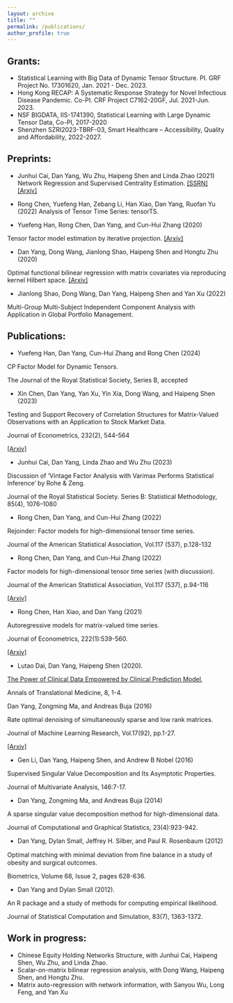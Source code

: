 ```yaml
---
layout: archive
title: ""
permalink: /publications/
author_profile: true
---
```


## Grants:

- Statistical Learning with Big Data of Dynamic Tensor Structure. PI. GRF Project No. 17301620, Jan. 2021 - Dec. 2023.
- Hong Kong RECAP: A Systematic Response Strategy for Novel Infectious Disease Pandemic. Co-PI. CRF Project C7162-20GF, Jul. 2021-Jun. 2023.
- NSF BIGDATA, IIS-1741390, Statistical Learning with Large Dynamic Tensor Data, Co-PI, 2017-2020
- Shenzhen SZRI2023-TBRF-03, Smart Healthcare – Accessibility, Quality and Affordability, 2022-2027.

## Preprints:

- Junhui Cai, Dan Yang, Wu Zhu, Haipeng Shen and Linda Zhao (2021)  Network Regression and Supervised Centrality Estimation. [[SSRN]](https://papers.ssrn.com/sol3/papers.cfm?abstract_id=3963523) [[Arxiv]](https://arxiv.org/abs/2111.12921)

- Rong Chen, Yuefeng Han, Zebang Li, Han Xiao, Dan Yang, Ruofan Yu (2022)    Analysis of Tensor Time Series: tensorTS.

- Yuefeng Han, Rong Chen, Dan Yang, and Cun-Hui Zhang (2020)

Tensor factor model estimation by iterative projection. [[Arxiv]](https://arxiv.org/abs/2006.02611)

- Dan Yang, Dong Wang, Jianlong Shao, Haipeng Shen and Hongtu Zhu (2020)

Optimal functional bilinear regression with matrix covariates via reproducing kernel Hilbert space.
[[Arxiv]](http://arxiv.org/abs/2311.12597)


- Jianlong Shao, Dong Wang, Dan Yang, Haipeng Shen and Yan Xu (2022)

Multi-Group Multi-Subject Independent Component Analysis with Application in Global Portfolio Management.

## Publications:

- Yuefeng Han, Dan Yang, Cun-Hui Zhang and Rong Chen (2024)

CP Factor Model for Dynamic Tensors.

The Journal of the Royal Statistical Society, Series B, accepted

- Xin Chen, Dan Yang, Yan Xu, Yin Xia, Dong Wang, and Haipeng Shen (2023)

Testing and Support Recovery of Correlation Structures for Matrix-Valued Observations with an Application to Stock Market Data.

Journal of Econometrics, 232(2), 544-564

[[Arxiv]](https://arxiv.org/abs/2006.16501)


- Junhui Cai, Dan Yang, Linda Zhao and Wu Zhu (2023)

Discussion of ‘Vintage Factor Analysis with Varimax Performs Statistical Inference’ by Rohe & Zeng.

Journal of the Royal Statistical Society. Series B: Statistical Methodology, 85(4), 1076–1080


- Rong Chen, Dan Yang, and Cun-Hui Zhang (2022)

Rejoinder: Factor models for high-dimensional tensor time series.

Journal of the American Statistical Association, Vol.117 (537), p.128-132


- Rong Chen, Dan Yang, and Cun-Hui Zhang (2022)

Factor models for high-dimensional tensor time series (with discussion).

Journal of the American Statistical Association, Vol.117 (537), p.94-116 

[[Arxiv]](https://arxiv.org/abs/1905.07530)


- Rong Chen, Han Xiao, and Dan Yang (2021)

Autoregressive models for matrix-valued time series.

Journal of Econometrics, 222(1):539-560.

[[Arxiv]](https://arxiv.org/abs/1812.08916)


- Lutao Dai, Dan Yang, Haipeng Shen (2020).

[The Power of Clinical Data Empowered by Clinical Prediction Model](https://atm.amegroups.org/article/view/36493/pdf), 

Annals of Translational Medicine, 8, 1-4.


Dan Yang, Zongming Ma, and Andreas Buja (2016)

Rate optimal denoising of simultaneously sparse and low rank matrices.

Journal of Machine Learning Research, Vol.17(92), pp.1-27. 

[[Arxiv]](https://arxiv.org/abs/1405.0338)


- Gen Li, Dan Yang, Haipeng Shen, and Andrew B Nobel (2016)

Supervised Singular Value Decomposition and Its Asymptotic Properties. 

Journal of Multivariate Analysis, 146:7-17.


- Dan Yang, Zongming Ma, and Andreas Buja (2014)

A sparse singular value decomposition method for high-dimensional data. 

Journal of Computational and Graphical Statistics, 23(4):923-942.


- Dan Yang, Dylan Small, Jeffrey H. Silber, and Paul R. Rosenbaum (2012)

Optimal matching with minimal deviation from ﬁne balance in a study of obesity and surgical outcomes. 

Biometrics, Volume 68, Issue 2, pages 628-636.


- Dan Yang and Dylan Small (2012). 

An R package and a study of methods for computing empirical likelihood. 

Journal of Statistical Computation and Simulation, 83(7), 1363-1372.

## Work in progress:

- Chinese Equity Holding Networks Structure, with Junhui Cai, Haipeng Shen, Wu Zhu, and Linda Zhao.
- Scalar-on-matrix bilinear regression analysis, with Dong Wang, Haipeng Shen, and Hongtu Zhu.
- Matrix auto-regression with network information, with Sanyou Wu, Long Feng, and Yan Xu

